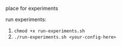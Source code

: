 place for experiments

run experiments:
1) `chmod +x run-experiments.sh`
2) `./run-experiments.sh <your-config-here>`
